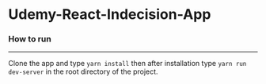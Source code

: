 # Udemy-React-Indecision-App

### How to run 
---------------
Clone the app and type `yarn install` then after installation type `yarn run dev-server` in the root directory of the project.
